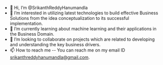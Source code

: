 - 👋 Hi, I’m @SrikanthReddyHanumandla
- 👀 I’m interested in utilizing latest technologies to build effective Business Solutions from the idea conceptualization to its successful implementation.
- 🌱 I’m currently learning about machine learning  and their applications in the Business Domain.
- 💞️ I’m looking to collaborate  on projects which are related to developing and understanding the key business drivers.
- 📫 How to reach me -- You can reach me on my email ID srikanthreddyhanumandla@gmail.com.

<!---
SrikanthReddyHanumandla/SrikanthReddyHanumandla is a ✨ special ✨ repository because its `README.md` (this file) appears on your GitHub profile.
You can click the Preview link to take a look at your changes.
--->
